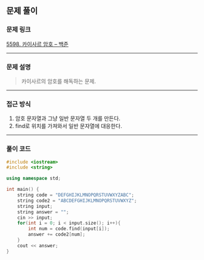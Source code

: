 ##  문제 풀이

###  문제 링크  
[5598. 카이사르 암호 – 백준](https://www.acmicpc.net/problem/5598)

---

###  문제 설명  
> 카이사르의 암호를 해독하는 문제.
---

###  접근 방식  
1. 암호 문자열과 그냥 일반 문자열 두 개를 만든다.
2. find로 위치를 가져와서 일반 문자열에 대응한다.
---

### 풀이 코드

```cpp
#include <iostream>
#include <string>

using namespace std;

int main() {
    string code = "DEFGHIJKLMNOPQRSTUVWXYZABC";
    string code2 = "ABCDEFGHIJKLMNOPQRSTUVWXYZ";
    string input;
    string answer = "";
    cin >> input;
    for(int i = 0; i < input.size(); i++){
        int num = code.find(input[i]);
        answer += code2[num];
    }
    cout << answer;
}

```

